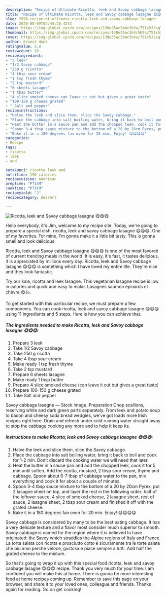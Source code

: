```yaml
---
description: "Recipe of Ultimate Ricotta, leek and Savoy cabbage lasagne 😋😋😋"
title: "Recipe of Ultimate Ricotta, leek and Savoy cabbage lasagne 😋😋😋"
slug: 2096-recipe-of-ultimate-ricotta-leek-and-savoy-cabbage-lasagne
date: 2020-08-09T04:44:20.424Z
image: https://img-global.cpcdn.com/recipes/138e35ac3b4c5b9a/751x532cq70/ricotta-leek-and-savoy-cabbage-lasagne-😋😋😋-recipe-main-photo.jpg
thumbnail: https://img-global.cpcdn.com/recipes/138e35ac3b4c5b9a/751x532cq70/ricotta-leek-and-savoy-cabbage-lasagne-😋😋😋-recipe-main-photo.jpg
cover: https://img-global.cpcdn.com/recipes/138e35ac3b4c5b9a/751x532cq70/ricotta-leek-and-savoy-cabbage-lasagne-😋😋😋-recipe-main-photo.jpg
author: Ernest Hunt
ratingvalue: 3.8
reviewcount: 10
recipeingredient:
- "3 leek"
- "1/2 Savoy cabbage"
- "250 g ricotta"
- "4 tbsp sour cream"
- "1 tsp fresh thyme"
- "2 tsp mustard"
- "6 sheets lasagne"
- "1 tbsp butter"
- "4 slice smoked cheese can leave it out but gives a great taste"
- "100-150 g cheese grated"
- " Salt and pepper"
recipeinstructions:
- "Halve the leek and slice them, slice the Savoy cabbage."
- "Place the cabbage into salt boiling water, bring it back to boil and cook for 1-2 min. Don’t discard the cooking water we will need that later."
- "Heat the butter in a sauce pan and add the chopped leek, cook it for 5 min until soften. Add the ricotta, mustard, 2 tbsp sour cream, thyme and cabbage. Spoon about 6-7 tbsp of cabbage water to the pan, mix everything and cook it for about a couple of minutes."
- "Spoon 3-4 tbsp sauce mixture to the bottom of a 20 by 20cm Pyrex, put 2 lasagne sheet on top, and layer the rest in the following order: half of the leftover sauce, 4 slice of smoked cheese, 2 lasagne sheet, rest of sauce, 2 lasagne sheet, 2 tbsp sour cream and finished it off with the grated cheese."
- "Bake it in a 180 degrees fan oven for 20 min. Enjoy! 😋😋😋😋"
categories:
- Recipe
tags:
- ricotta
- leek
- and

katakunci: ricotta leek and 
nutrition: 190 calories
recipecuisine: American
preptime: "PT14M"
cooktime: "PT31M"
recipeyield: "2"
recipecategory: Dessert

---
```



![Ricotta, leek and Savoy cabbage lasagne 😋😋😋](https://img-global.cpcdn.com/recipes/138e35ac3b4c5b9a/751x532cq70/ricotta-leek-and-savoy-cabbage-lasagne-😋😋😋-recipe-main-photo.jpg)

Hello everybody, it's Jim, welcome to my recipe site. Today, we're going to prepare a special dish, ricotta, leek and savoy cabbage lasagne 😋😋😋. One of my favorites. For mine, I'm gonna make it a little bit tasty. This is gonna smell and look delicious.

Ricotta, leek and Savoy cabbage lasagne 😋😋😋 is one of the most favored of current trending meals in the world. It is easy, it's fast, it tastes delicious. It is appreciated by millions every day. Ricotta, leek and Savoy cabbage lasagne 😋😋😋 is something which I have loved my entire life. They're nice and they look fantastic.

Try our kale, ricotta and leek lasagne. This vegetarian lasagne recipe is low in calories and quick and easy to make. Lasagnes saumon épinards et chèvre 😋👍.


To get started with this particular recipe, we must prepare a few components. You can cook ricotta, leek and savoy cabbage lasagne 😋😋😋 using 11 ingredients and 5 steps. Here is how you can achieve that.

<!--inarticleads1-->

##### The ingredients needed to make Ricotta, leek and Savoy cabbage lasagne 😋😋😋:

1. Prepare 3 leek
1. Take 1/2 Savoy cabbage
1. Take 250 g ricotta
1. Take 4 tbsp sour cream
1. Make ready 1 tsp fresh thyme
1. Take 2 tsp mustard
1. Prepare 6 sheets lasagne
1. Make ready 1 tbsp butter
1. Prepare 4 slice smoked cheese (can leave it out but gives a great taste)
1. Prepare 100-150 g cheese grated
1. Take  Salt and pepper


Savoy cabbage lasagne — Stock Image. Preparation Chop scallions, reserving white and dark green parts separately. From leek and potato soup to bacon and cheesy soda bread wedgies, we&#39;ve got loads more Irish recipes right here. Drain and refresh under cold running water straight away to stop the cabbage cooking any more and to help it keep its. 

<!--inarticleads2-->

##### Instructions to make Ricotta, leek and Savoy cabbage lasagne 😋😋😋:

1. Halve the leek and slice them, slice the Savoy cabbage.
1. Place the cabbage into salt boiling water, bring it back to boil and cook for 1-2 min. Don’t discard the cooking water we will need that later.
1. Heat the butter in a sauce pan and add the chopped leek, cook it for 5 min until soften. Add the ricotta, mustard, 2 tbsp sour cream, thyme and cabbage. Spoon about 6-7 tbsp of cabbage water to the pan, mix everything and cook it for about a couple of minutes.
1. Spoon 3-4 tbsp sauce mixture to the bottom of a 20 by 20cm Pyrex, put 2 lasagne sheet on top, and layer the rest in the following order: half of the leftover sauce, 4 slice of smoked cheese, 2 lasagne sheet, rest of sauce, 2 lasagne sheet, 2 tbsp sour cream and finished it off with the grated cheese.
1. Bake it in a 180 degrees fan oven for 20 min. Enjoy! 😋😋😋😋


Savoy cabbage is considered by many to be the best eating cabbage. It has a very delicate texture and a flavor most consider much superior to smooth. Savoy cabbage is named for the region where it is believed to have originated: the Savoy which straddles the Alpine regions of Italy and France. La torta salata con ricotta e prosciutto cotto è sicuramente tra le torte salate che più amo perché veloce, gustosa e piace sempre a tutti. Add half the grated cheese to the mixture. 

So that's going to wrap it up with this special food ricotta, leek and savoy cabbage lasagne 😋😋😋 recipe. Thank you very much for your time. I am confident you will make this at home. There is gonna be more interesting food at home recipes coming up. Remember to save this page on your browser, and share it to your loved ones, colleague and friends. Thanks again for reading. Go on get cooking!
